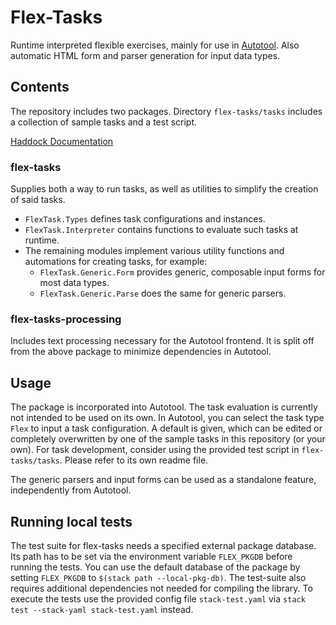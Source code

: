 # Flex-Tasks

Runtime interpreted flexible exercises, mainly for use in [Autotool](https://git.imn.htwk-leipzig.de/waldmann/autotool).
Also automatic HTML form and parser generation for input data types.


## Contents

The repository includes two packages.
Directory `flex-tasks/tasks` includes a collection of sample tasks and a test script.

[Haddock Documentation](https://fmidue.github.io/flex-tasks/)

### flex-tasks

Supplies both a way to run tasks, as well as utilities to simplify the creation of said tasks.
* `FlexTask.Types` defines task configurations and instances.
* `FlexTask.Interpreter` contains functions to evaluate such tasks at runtime.
* The remaining modules implement various utility functions and automations for creating tasks, for example:
    * `FlexTask.Generic.Form`  provides generic, composable input forms for most data types.
    * `FlexTask.Generic.Parse` does the same for generic parsers.

### flex-tasks-processing

Includes text processing necessary for the Autotool frontend. It is split off from the above package to minimize dependencies in Autotool.


## Usage

The package is incorporated into Autotool. The task evaluation is currently not intended to be used on its own.
In Autotool, you can select the task type `Flex` to input a task configuration. A default is given, which can be edited or completely overwritten by one of the sample tasks in this repository (or your own).
For task development, consider using the provided test script in `flex-tasks/tasks`. Please refer to its own readme file.

The generic parsers and input forms can be used as a standalone feature, independently from Autotool.


## Running local tests

The test suite for flex-tasks needs a specified external package database. Its path has to be set via the environment variable `FLEX_PKGDB` before running the tests. You can use the default database of the package by setting `FLEX_PKGDB` to `$(stack path --local-pkg-db)`.
The test-suite also requires additional dependencies not needed for compiling the library.
To execute the tests use the provided config file `stack-test.yaml` via `stack test --stack-yaml stack-test.yaml` instead.
